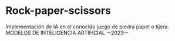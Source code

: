 # Rock-paper-scissors
Implementación de IA en el conocido juego de piedra papel o tijera. MODELOS DE INTELIGENCIA ARTIFICIAL --2023--
